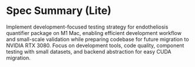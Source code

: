 # Spec Summary (Lite)

Implement development-focused testing strategy for endotheliosis quantifier package on M1 Mac, enabling efficient development workflow and small-scale validation while preparing codebase for future migration to NVIDIA RTX 3080. Focus on development tools, code quality, component testing with small datasets, and backend abstraction for easy CUDA migration.
